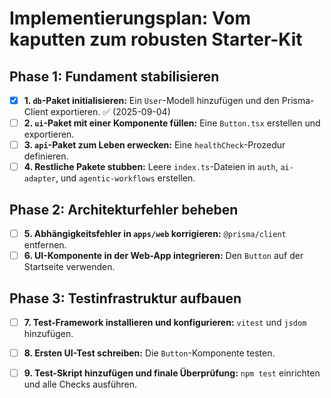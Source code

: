 
# Implementierungsplan: Vom kaputten zum robusten Starter-Kit

## Phase 1: Fundament stabilisieren

- [x] **1. `db`-Paket initialisieren:** Ein `User`-Modell hinzufügen und den Prisma-Client exportieren. ✅ (2025-09-04)
- [ ] **2. `ui`-Paket mit einer Komponente füllen:** Eine `Button.tsx` erstellen und exportieren.
- [ ] **3. `api`-Paket zum Leben erwecken:** Eine `healthCheck`-Prozedur definieren.
- [ ] **4. Restliche Pakete stubben:** Leere `index.ts`-Dateien in `auth`, `ai-adapter`, und `agentic-workflows` erstellen.

## Phase 2: Architekturfehler beheben

- [ ] **5. Abhängigkeitsfehler in `apps/web` korrigieren:** `@prisma/client` entfernen.
- [ ] **6. UI-Komponente in der Web-App integrieren:** Den `Button` auf der Startseite verwenden.

## Phase 3: Testinfrastruktur aufbauen

- [ ] **7. Test-Framework installieren und konfigurieren:** `vitest` und `jsdom` hinzufügen.
- [ ] **8. Ersten UI-Test schreiben:** Die `Button`-Komponente testen.
- [ ] **9. Test-Skript hinzufügen und finale Überprüfung:** `npm test` einrichten und alle Checks ausführen.

